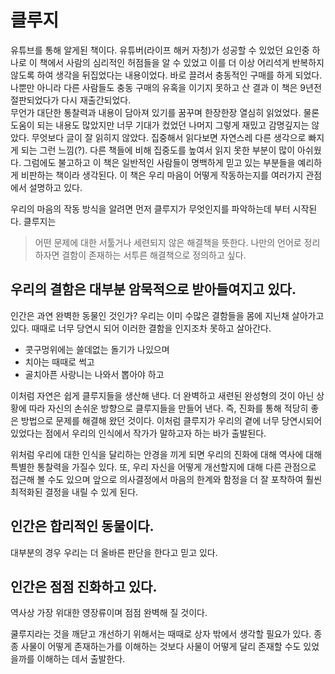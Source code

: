 # 클루지
유튜브를 통해 알게된 책이다. 유튜버(라이프 해커 자청)가 성공할 수 있었던 요인중 하나로 이 책에서 사람의 심리적인 허점들을 알 수 있었고 이를 더 이상 어리석게 반복하지 않도록 
하여 생각을 뒤집었다는 내용이었다. 바로 끌려서 충동적인 구매를 하게 되었다. 나뿐만 아니라 다른 사람들도 충동 구매의 유혹을 이기지 못하고 산 결과 이 책은 9년전 
절판되었다가 다시 재출간되었다.<br> 
무언가 대단한 통찰력과 내용이 담아져 있기를 꿈꾸며 한장한장 열심히 읽었었다. 물론 도움이 되는 내용도 많았지만 너무 기대가 컸었던 나머지 그렇게 재밌고 감명깊지는 
않았다. 무엇보다 글이 잘 읽히지 않았다. 집중해서 읽다보면 자연스레 다른 생각으로 빠지게 되는 그런 느낌(?). 다른 책들에 비해 집중도를 높여서 읽지 못한 부분이 
많이 아쉬웠다. 그럼에도 불고하고 이 책은 일반적인 사람들이 명백하게 믿고 있는 부분들을 예리하게 비판하는 책이라 생각된다.
이 책은 우리 마음이 어떻게 작동하는지를 여러가지 관점에서 설명하고 있다.

우리의 마음의 작동 방식을 알려면 먼저 클루지가 무엇인지를 파악하는데 부터 시작된다. 클루지는
>어떤 문제에 대한 서툴거나 세련되지 않은 해결책을 뜻한다. 나만의 언어로 정리하자면 결함이 존재하는 서투른 해결책으로 정의하고 싶다.

## 우리의 결함은 대부분 암묵적으로 받아들여지고 있다.
인간은 과연 완벽한 동물인 것인가? 우리는 이미 수많은 결함들을 몸에 지닌채 살아가고 있다. 때때로 너무 당연시 되어 이러한 결함을 인지조차 못하고 살아간다.<br>
- 콧구멍위에는 쓸데없는 돌기가 나있으며
- 치아는 때때로 썩고
- 골치아픈 사랑니는 나와서 뽑아야 하고

이처럼 자연은 쉽게 클루지들을 생산해 낸다. 더 완벽하고 새련된 완성형의 것이 아닌 상황에 따라 자신의 손쉬운 방향으로 클루지들을 만들어 낸다. 즉, 진화를 통해 적당히 좋은 방법으로 문제를 해결해 왔던 것이다. 이처럼 클루지가 우리의 곁에 너무 당연시되어 있었다는 점에서 우리의 인식에서 작가가 말하고자 하는 바가 출발된다.

위처럼 우리에 대한 인식을 달리하는 안경을 끼게 되면 우리의 진화에 대해 역사에 대해 특별한 통찰력을 가질수 있다. 또, 우리 자신을 어떻게 개선할지에 대해 다른 
관점으로 접근해 볼 수도 있으며 앞으로 의사결정에서 마음의 한계와 함정을 더 잘 포착하여 훨씬 최적화된 결정을 내릴 수 있게 된다. 

## 인간은 합리적인 동물이다.
대부분의 경우 우리는 더 올바른 판단을 한다고 믿고 있다. 


## 인간은 점점 진화하고 있다. 
역사상 가장 위대한 영장류이며 점점 완벽해 질 것이다. 


쿨루지라는 것을 깨닫고 개선하기 위해서는 때때로 상자 밖에서 생각할 필요가 있다. 종종 사물이 어떻게 존재하는가를 이해하는 것보다 사물이 어떻게 달리 존재할 수도 
있었을까를 이해하는 데서 출발한다.